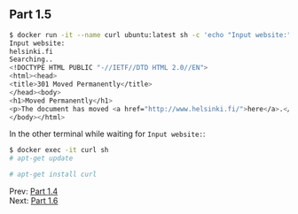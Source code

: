 ## Part 1.5

```bash
$ docker run -it --name curl ubuntu:latest sh -c 'echo "Input website:"; read website; echo "Searching.."; sleep 1; curl http://$website;'
Input website:
helsinki.fi
Searching..
<!DOCTYPE HTML PUBLIC "-//IETF//DTD HTML 2.0//EN">
<html><head>
<title>301 Moved Permanently</title>
</head><body>
<h1>Moved Permanently</h1>
<p>The document has moved <a href="http://www.helsinki.fi/">here</a>.</p>
</body></html>
```

In the other terminal while waiting for `Input website:`:
```bash
$ docker exec -it curl sh
# apt-get update

# apt-get install curl
```


Prev: [Part 1.4](./part1-4.md)  
Next: [Part 1.6](./part1-6/part1-6.md)
